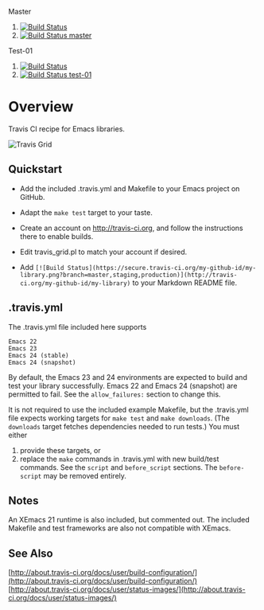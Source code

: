Master
1. [![Build Status](https://travis-ci.org/thdox/emacs-travis.svg?branch=master)](https://travis-ci.org/thdox/emacs-travis)
2. [![Build Status master](https://img.shields.io/travis/thdox/emacs-travis/master.svg?label=master&style=flat)](https://travis-ci.org/thdox/emacs-travis)

Test-01
1. [![Build Status](https://travis-ci.org/thdox/emacs-travis.svg?branch=test-01)](https://travis-ci.org/thdox/emacs-travis)
2. [![Build Status test-01](https://img.shields.io/travis/thdox/emacs-travis/test-01.svg?label=test-01&style=flat)](https://travis-ci.org/thdox/emacs-travis)

Overview
========

Travis CI recipe for Emacs libraries.

![Travis Grid](https://raw.github.com/rolandwalker/emacs-travis/master/travis_grid.png)

Quickstart
----------

* Add the included .travis.yml and Makefile to your Emacs project on GitHub.

* Adapt the `make test` target to your taste.

* Create an account on http://travis-ci.org, and follow the instructions
  there to enable builds.

* Edit travis_grid.pl to match your account if desired.

* Add `[![Build Status](https://secure.travis-ci.org/my-github-id/my-library.png?branch=master,staging,production)](http://travis-ci.org/my-github-id/my-library)`
  to your Markdown README file.

.travis.yml
-----------

The .travis.yml file included here supports

	Emacs 22
	Emacs 23
	Emacs 24 (stable)
	Emacs 24 (snapshot)

By default, the Emacs 23 and 24 environments are expected to build and test
your library successfully.  Emacs 22 and Emacs 24 (snapshot) are permitted
to fail.  See the `allow_failures:` section to change this.

It is not required to use the included example Makefile, but the .travis.yml
file expects working targets for `make test` and `make downloads`.  (The
`downloads` target fetches dependencies needed to run tests.)  You must
either

1. provide these targets, or
2. replace the `make` commands in .travis.yml with new build/test commands.
   See the `script` and `before_script` sections.  The `before-script` may be
   removed entirely.

Notes
-----

An XEmacs 21 runtime is also included, but commented out.  The included
Makefile and test frameworks are also not compatible with XEmacs.

See Also
--------

[http://about.travis-ci.org/docs/user/build-configuration/](http://about.travis-ci.org/docs/user/build-configuration/)  
[http://about.travis-ci.org/docs/user/status-images/](http://about.travis-ci.org/docs/user/status-images/)  

